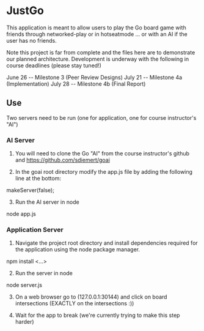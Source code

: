 # JustGo

This application is meant to allow users to play the Go board game
with friends through networked-play or in hotseatmode ... or with an AI if the user has no friends. 

Note this project is far from complete and the files here are to demonstrate our 
planned architecture. Development is underway with the following in course deadlines (please stay tuned!)

June 26 -- Milestone 3 (Peer Review Designs)
July 21 -- Milestone 4a (Implementation)
July 28 -- Milestone 4b (Final Report) 

## Use

Two servers need to be run (one for application, one for course instructor's "AI")

### AI Server

1. You will need to clone the Go "AI" from the course instructor's github and 
https://github.com/sdiemert/goai

2. In the goai root directory modify the app.js file by adding the following line at the bottom:

makeServer(false);

3. Run the AI server in node

node app.js

### Application Server

1. Navigate the project root directory and install dependencies required for the application
using the node package manager.

npm install <...>

2. Run the server in node

node server.js

3. On a web browser go to (127.0.0.1:30144) and click on board intersections (EXACTLY on the intersections :))

4. Wait for the app to break (we're currently trying to make this step harder)



